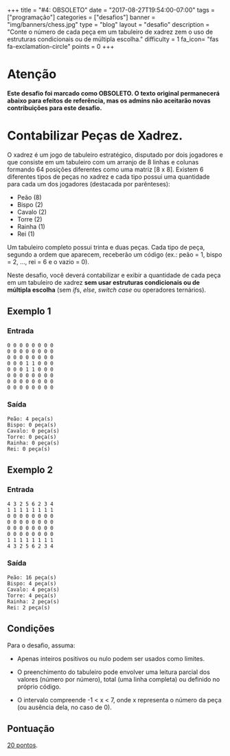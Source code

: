 +++
title = "#4: OBSOLETO"
date = "2017-08-27T19:54:00-07:00"
tags = ["programação"]
categories = ["desafios"]
banner = "img/banners/chess.jpg"
type = "blog"
layout = "desafio"
description = "Conte o número de cada peça em um tabuleiro de xadrez zem o uso de estruturas condicionais ou de múltipla escolha."
difficulty = 1
fa_icon= "fas fa-exclamation-circle"
points = 0
+++

# Atenção

**Este desafio foi marcado como OBSOLETO. O texto original permanecerá abaixo para
efeitos de referência, mas os admins não aceitarão novas contribuições para este
desafio.**

# Contabilizar Peças de Xadrez.

O xadrez é um jogo de tabuleiro estratégico, disputado por dois jogadores e
que consiste em um tabuleiro com um arranjo de 8 linhas e colunas formando 64
posições diferentes como uma matriz [8 x 8]. Existem 6 diferentes tipos de
peças no xadrez e cada tipo possui uma quantidade para cada um dos jogadores (destacada por parênteses):

* Peão (8)
* Bispo (2)
* Cavalo (2)
* Torre (2)
* Rainha (1)
* Rei (1)

Um tabuleiro completo possui trinta e duas peças. Cada tipo de peça, segundo a ordem
que aparecem, receberão um código (ex.: peão = 1, bispo = 2, ..., rei = 6 e o vazio = 0).

Neste desafio, você deverá contabilizar e exibir a quantidade de cada peça em um tabuleiro
de xadrez **sem usar estruturas condicionais ou de múltipla escolha** (sem *if*s, *else*, *switch case* ou operadores ternários).

## Exemplo 1

### Entrada

```
0 0 0 0 0 0 0 0
0 0 0 0 0 0 0 0
0 0 0 0 0 0 0 0
0 0 0 1 1 0 0 0
0 0 0 1 1 0 0 0
0 0 0 0 0 0 0 0
0 0 0 0 0 0 0 0
0 0 0 0 0 0 0 0
```

### Saída

```
Peão: 4 peça(s)
Bispo: 0 peça(s)
Cavalo: 0 peça(s)
Torre: 0 peça(s)
Rainha: 0 peça(s)
Rei: 0 peça(s)
```

## Exemplo 2

### Entrada

```
4 3 2 5 6 2 3 4
1 1 1 1 1 1 1 1
0 0 0 0 0 0 0 0
0 0 0 0 0 0 0 0
0 0 0 0 0 0 0 0
0 0 0 0 0 0 0 0
1 1 1 1 1 1 1 1
4 3 2 5 6 2 3 4
```

### Saída

```
Peão: 16 peça(s)
Bispo: 4 peça(s)
Cavalo: 4 peça(s)
Torre: 4 peça(s)
Rainha: 2 peça(s)
Rei: 2 peça(s)
```

## Condições

Para o desafio, assuma:

* Apenas inteiros positivos ou nulo podem ser usados como limites.

* O preenchimento do tabuleiro pode envolver uma leitura parcial dos valores (número por número), total (uma linha completa) ou definido no próprio código.

* O intervalo compreende -1 < x < 7, onde x representa o número da peça (ou ausência dela, no caso de 0).

## Pontuação

[20 pontos](https://osprogramadores.com/scores).
